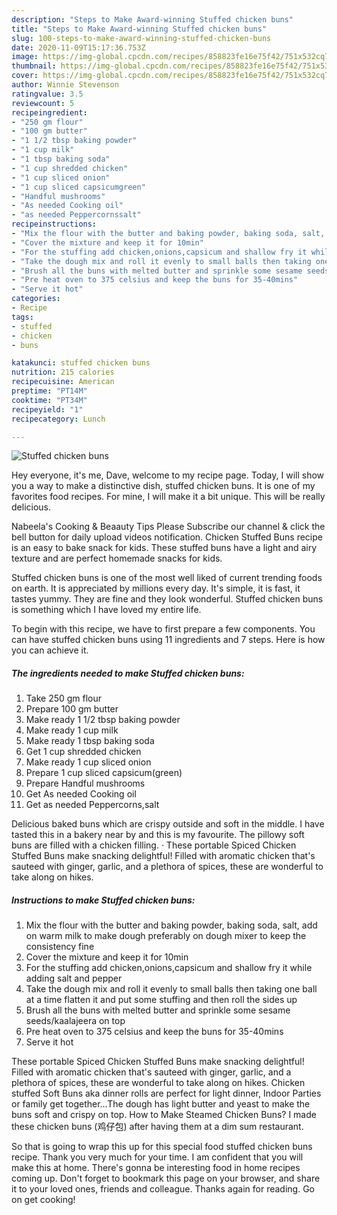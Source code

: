 ```yaml
---
description: "Steps to Make Award-winning Stuffed chicken buns"
title: "Steps to Make Award-winning Stuffed chicken buns"
slug: 100-steps-to-make-award-winning-stuffed-chicken-buns
date: 2020-11-09T15:17:36.753Z
image: https://img-global.cpcdn.com/recipes/858823fe16e75f42/751x532cq70/stuffed-chicken-buns-recipe-main-photo.jpg
thumbnail: https://img-global.cpcdn.com/recipes/858823fe16e75f42/751x532cq70/stuffed-chicken-buns-recipe-main-photo.jpg
cover: https://img-global.cpcdn.com/recipes/858823fe16e75f42/751x532cq70/stuffed-chicken-buns-recipe-main-photo.jpg
author: Winnie Stevenson
ratingvalue: 3.5
reviewcount: 5
recipeingredient:
- "250 gm flour"
- "100 gm butter"
- "1 1/2 tbsp baking powder"
- "1 cup milk"
- "1 tbsp baking soda"
- "1 cup shredded chicken"
- "1 cup sliced onion"
- "1 cup sliced capsicumgreen"
- "Handful mushrooms"
- "As needed Cooking oil"
- "as needed Peppercornssalt"
recipeinstructions:
- "Mix the flour with the butter and baking powder, baking soda, salt, add on warm milk to make dough preferably on dough mixer to keep the consistency fine"
- "Cover the mixture and keep it for 10min"
- "For the stuffing add chicken,onions,capsicum and shallow fry it while adding salt and pepper"
- "Take the dough mix and roll it evenly to small balls then taking one ball at a time flatten it and put some stuffing and then roll the sides up"
- "Brush all the buns with melted butter and sprinkle some sesame seeds/kaalajeera on top"
- "Pre heat oven to 375 celsius and keep the buns for 35-40mins"
- "Serve it hot"
categories:
- Recipe
tags:
- stuffed
- chicken
- buns

katakunci: stuffed chicken buns 
nutrition: 215 calories
recipecuisine: American
preptime: "PT14M"
cooktime: "PT34M"
recipeyield: "1"
recipecategory: Lunch

---
```



![Stuffed chicken buns](https://img-global.cpcdn.com/recipes/858823fe16e75f42/751x532cq70/stuffed-chicken-buns-recipe-main-photo.jpg)

Hey everyone, it's me, Dave, welcome to my recipe page. Today, I will show you a way to make a distinctive dish, stuffed chicken buns. It is one of my favorites food recipes. For mine, I will make it a bit unique. This will be really delicious.

Nabeela&#39;s Cooking &amp; Beaauty Tips Please Subscribe our channel &amp; click the bell button for daily upload videos notification. Chicken Stuffed Buns recipe is an easy to bake snack for kids. These stuffed buns have a light and airy texture and are perfect homemade snacks for kids.

Stuffed chicken buns is one of the most well liked of current trending foods on earth. It is appreciated by millions every day. It's simple, it is fast, it tastes yummy. They are fine and they look wonderful. Stuffed chicken buns is something which I have loved my entire life.


To begin with this recipe, we have to first prepare a few components. You can have stuffed chicken buns using 11 ingredients and 7 steps. Here is how you can achieve it.

<!--inarticleads1-->

##### The ingredients needed to make Stuffed chicken buns:

1. Take 250 gm flour
1. Prepare 100 gm butter
1. Make ready 1 1/2 tbsp baking powder
1. Make ready 1 cup milk
1. Make ready 1 tbsp baking soda
1. Get 1 cup shredded chicken
1. Make ready 1 cup sliced onion
1. Prepare 1 cup sliced capsicum(green)
1. Prepare Handful mushrooms
1. Get As needed Cooking oil
1. Get as needed Peppercorns,salt


Delicious baked buns which are crispy outside and soft in the middle. I have tasted this in a bakery near by and this is my favourite. The pillowy soft buns are filled with a chicken filling. · These portable Spiced Chicken Stuffed Buns make snacking delightful! Filled with aromatic chicken that&#39;s sauteed with ginger, garlic, and a plethora of spices, these are wonderful to take along on hikes. 

<!--inarticleads2-->

##### Instructions to make Stuffed chicken buns:

1. Mix the flour with the butter and baking powder, baking soda, salt, add on warm milk to make dough preferably on dough mixer to keep the consistency fine
1. Cover the mixture and keep it for 10min
1. For the stuffing add chicken,onions,capsicum and shallow fry it while adding salt and pepper
1. Take the dough mix and roll it evenly to small balls then taking one ball at a time flatten it and put some stuffing and then roll the sides up
1. Brush all the buns with melted butter and sprinkle some sesame seeds/kaalajeera on top
1. Pre heat oven to 375 celsius and keep the buns for 35-40mins
1. Serve it hot


These portable Spiced Chicken Stuffed Buns make snacking delightful! Filled with aromatic chicken that&#39;s sauteed with ginger, garlic, and a plethora of spices, these are wonderful to take along on hikes. Chicken stuffed Soft Buns aka dinner rolls are perfect for light dinner, Indoor Parties or family get together…The dough has light butter and yeast to make the buns soft and crispy on top. How to Make Steamed Chicken Buns? I made these chicken buns (鸡仔包) after having them at a dim sum restaurant. 

So that is going to wrap this up for this special food stuffed chicken buns recipe. Thank you very much for your time. I am confident that you will make this at home. There's gonna be interesting food in home recipes coming up. Don't forget to bookmark this page on your browser, and share it to your loved ones, friends and colleague. Thanks again for reading. Go on get cooking!

